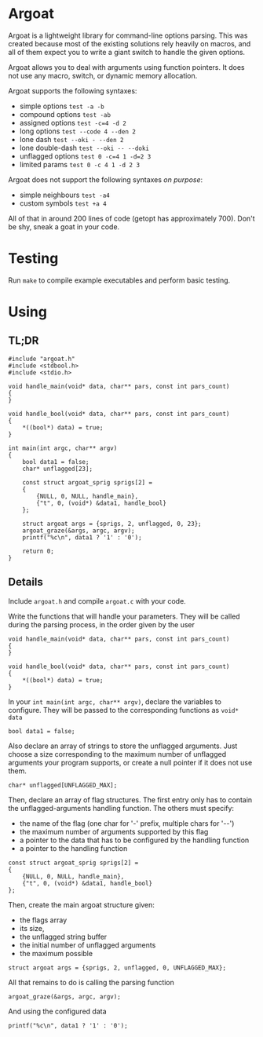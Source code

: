 # Argoat
Argoat is a lightweight library for command-line options parsing.
This was created because most of the existing solutions rely heavily on macros,
and all of them expect you to write a giant switch to handle the given options.

Argoat allows you to deal with arguments using function pointers.
It does not use any macro, switch, or dynamic memory allocation.

Argoat supports the following syntaxes:
 - simple options    `test -a -b`
 - compound options  `test -ab`
 - assigned options  `test -c=4 -d 2`
 - long options      `test --code 4 --den 2`
 - lone dash         `test --oki - --den 2`
 - lone double-dash  `test --oki -- --doki`
 - unflagged options `test 0 -c=4 1 -d=2 3`
 - limited params    `test 0 -c 4 1 -d 2 3`

Argoat does not support the following syntaxes *on purpose*:
 - simple neighbours `test -a4`
 - custom symbols    `test +a 4`

All of that in around 200 lines of code (getopt has approximately 700).
Don't be shy, sneak a goat in your code.

# Testing
Run `make` to compile example executables and perform basic testing.

# Using
## TL;DR
```
#include "argoat.h"
#include <stdbool.h>
#include <stdio.h>

void handle_main(void* data, char** pars, const int pars_count)
{
}

void handle_bool(void* data, char** pars, const int pars_count)
{
	*((bool*) data) = true;
}

int main(int argc, char** argv)
{
	bool data1 = false;
	char* unflagged[23];

	const struct argoat_sprig sprigs[2] =
	{
		{NULL, 0, NULL, handle_main},
		{"t", 0, (void*) &data1, handle_bool}
	};

	struct argoat args = {sprigs, 2, unflagged, 0, 23};
	argoat_graze(&args, argc, argv);
	printf("%c\n", data1 ? '1' : '0');

	return 0;
}
```

## Details
Include `argoat.h` and compile `argoat.c` with your code.

Write the functions that will handle your parameters.
They will be called during the parsing process, in the order given by the user
```
void handle_main(void* data, char** pars, const int pars_count)
{
}

void handle_bool(void* data, char** pars, const int pars_count)
{
	*((bool*) data) = true;
}
```

In your `int main(int argc, char** argv)`, declare the variables to configure.
They will be passed to the corresponding functions as `void* data`
```
bool data1 = false;
```

Also declare an array of strings to store the unflagged arguments.
Just choose a size corresponding to the maximum number of unflagged arguments
your program supports, or create a null pointer if it does not use them.
```
char* unflagged[UNFLAGGED_MAX];
```

Then, declare an array of flag structures.
The first entry only has to contain the unflagged-arguments handling function.
The others must specify:
 - the name of the flag (one char for '-' prefix, multiple chars for '--')
 - the maximum number of arguments supported by this flag
 - a pointer to the data that has to be configured by the handling function
 - a pointer to the handling function
```
const struct argoat_sprig sprigs[2] =
{
	{NULL, 0, NULL, handle_main},
	{"t", 0, (void*) &data1, handle_bool}
};
```

Then, create the main argoat structure given:
 - the flags array
 - its size,
 - the unflagged string buffer
 - the initial number of unflagged arguments
 - the maximum possible
```
struct argoat args = {sprigs, 2, unflagged, 0, UNFLAGGED_MAX};
```

All that remains to do is calling the parsing function
```
argoat_graze(&args, argc, argv);
```

And using the configured data
```
printf("%c\n", data1 ? '1' : '0');
```

